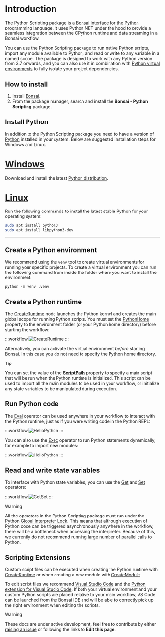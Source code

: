 # Introduction

The Python Scripting package is a [Bonsai](https://bonsai-rx.org/) interface for the [Python](https://www.python.org/) programming language. It uses [Python.NET](https://pythonnet.github.io/pythonnet/) under the hood to provide a seamless integration between the CPython runtime and data streaming in a Bonsai workflow.

You can use the Python Scripting package to run native Python scripts, import any module available to Python, and read or write to any variable in a named scope. The package is designed to work with any Python version from 3.7 onwards, and you can also use it in combination with [Python virtual environments](https://docs.python.org/3/tutorial/venv.html) to fully isolate your project dependencies.

## How to install

1. Install [Bonsai](https://bonsai-rx.org/).
2. From the package manager, search and install the **Bonsai - Python Scripting** package.

## Install Python

In addition to the Python Scripting package you need to have a version of [Python](https://www.python.org/) installed in your system. Below are suggested installation steps for Windows and Linux.

# [Windows](#tab/windows)

Download and install the latest [Python distribution](https://www.python.org/downloads/).

# [Linux](#tab/linux)

Run the following commands to install the latest stable Python for your operating system:

```bash
sudo apt install python3
sudo apt install libpython3-dev
```
---

## Create a Python environment

We recommend using the `venv` tool to create virtual environments for running your specific projects. To create a virtual environment you can run the following command from inside the folder where you want to install the environment:

```ps
python -m venv .venv
```

## Create a Python runtime

The [CreateRuntime](xref:Bonsai.Scripting.Python.CreateRuntime) node launches the Python kernel and creates the main global scope for running Python scripts. You must set the [PythonHome](xref:Bonsai.Scripting.Python.CreateRuntime.PythonHome) property to the environment folder (or your Python home directory) before starting the workflow:

:::workflow
![CreateRuntime](~/workflows/create-runtime.bonsai)
:::

Alternatively, you can activate the virtual environment *before* starting Bonsai. In this case you do not need to specify the Python home directory.

> [!Tip]
> You can set the value of the [**ScriptPath**](xref:Bonsai.Scripting.Python.CreateRuntime.ScriptPath) property to specify a main script that will be run when the Python runtime is initialized. This script can be used to import all the main modules to be used in your workflow, or initialize any state variables to be manipulated during execution.

## Run Python code

The [Eval](xref:Bonsai.Scripting.Python.Eval) operator can be used anywhere in your workflow to interact with the Python runtime, just as if you were writing code in the Python REPL:

:::workflow
![HelloPython](~/workflows/hello-python.bonsai)
:::

You can also use the [Exec](xref:Bonsai.Scripting.Python.Exec) operator to run Python statements dynamically, for example to import new modules:

:::workflow
![HelloPython](~/workflows/exec-eval.bonsai)
:::

## Read and write state variables

To interface with Python state variables, you can use the [Get](xref:Bonsai.Scripting.Python.Get) and [Set](xref:Bonsai.Scripting.Python.Set) operators:

:::workflow
![GetSet](~/workflows/get-set.bonsai)
:::

> [!Warning]
> All the operators in the Python Scripting package must run under the Python [Global Interpreter Lock](https://docs.python.org/3/glossary.html#term-global-interpreter-lock). This means that although execution of Python code can be triggered asynchronously anywhere in the workflow, there will be a bottleneck when accessing the interpreter. Because of this, we currently do not recommend running large number of parallel calls to Python.

## Scripting Extensions

Custom script files can be executed when creating the Python runtime with [CreateRuntime](xref:Bonsai.Scripting.Python.CreateRuntime) or when creating a new module with [CreateModule](xref:Bonsai.Scripting.Python.CreateModule).

To edit script files we recommend [Visual Studio Code](https://code.visualstudio.com/) and the [Python extension for Visual Studio Code](https://marketplace.visualstudio.com/items?itemName=ms-python.python). If both your virtual environment and your custom Python scripts are placed relative to your main workflow, VS Code can be launched from the Bonsai IDE and will be able to correctly pick up the right environment when editing the scripts.

> [!Warning]
> These docs are under active development, feel free to contribute by either [raising an issue](https://github.com/bonsai-rx/python-scripting/issues) or following the links to **Edit this page**.